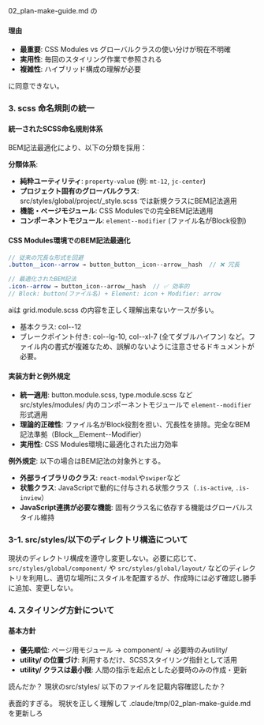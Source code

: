 02_plan-make-guide.md の
#### 理由
- **最重要**: CSS Modules vs グローバルクラスの使い分けが現在不明確
- **実用性**: 毎回のスタイリング作業で参照される
- **複雑性**: ハイブリッド構成の理解が必要

に同意できない。


### 3. scss 命名規則の統一

#### 統一されたSCSS命名規則体系
BEM記法最適化により、以下の分類を採用：

**分類体系**:
- **純粋ユーティリティ**: `property-value` (例: `mt-12`, `jc-center`)
- **プロジェクト固有のグローバルクラス**: src/styles/global/project/_style.scss では新規クラスにBEM記法適用
- **機能・ページモジュール**: CSS Modulesでの完全BEM記法適用
- **コンポーネントモジュール**: `element--modifier` (ファイル名がBlock役割)

#### CSS Modules環境でのBEM記法最適化
```scss
// 従来の冗長な形式を回避
.button__icon--arrow → button_button__icon--arrow__hash  // ❌ 冗長

// 最適化されたBEM記法
.icon--arrow → button_icon--arrow__hash  // ✅ 効率的
// Block: button(ファイル名) + Element: icon + Modifier: arrow
```

aiは grid.module.scss の内容を正しく理解出来ないケースが多い。

- 基本クラス: col--12
- ブレークポイント付き: col--lg-10, col--xl-7
(全てダブルハイフン)
など。ファイル内の書式が複雑なため、誤解のないように注意させるドキュメントが必要。


#### 実装方針と例外規定
- **統一適用**: button.module.scss, type.module.scss などsrc/styles/modules/ 内のコンポーネントモジュールで `element--modifier` 形式適用
- **理論的正確性**: ファイル名がBlock役割を担い、冗長性を排除。完全なBEM記法準拠（Block__Element--Modifier）
- **実用性**: CSS Modules環境に最適化された出力効率

**例外規定**: 以下の場合はBEM記法の対象外とする。
- **外部ライブラリのクラス**: `react-modal`や`swiper`など
- **状態クラス**: JavaScriptで動的に付与される状態クラス（`.is-active`, `.is-inview`）
- **JavaScript連携が必要な機能**: 固有クラス名に依存する機能はグローバルスタイル維持

### 3-1. src/styles/以下のディレクトリ構造について
現状のディレクトリ構成を遵守し変更しない。必要に応じて、`src/styles/global/component/` や `src/styles/global/layout/` などのディレクトリを利用し、適切な場所にスタイルを配置するが、作成時には必ず確認し勝手に追加、変更しない。


### 4. スタイリング方針について

#### 基本方針
- **優先順位**: ページ用モジュール → component/ → 必要時のみutility/
- **utility/ の位置づけ**: 利用するだけ、SCSSスタイリング指針として活用
- **utility/ クラスは最小限**: 人間の指示を起点とした必要時のみの作成・更新

読んだか？
現状のsrc/styles/ 以下のファイルを記載内容確認したか？

表面的すぎる。
現状を正しく理解して .claude/tmp/02_plan-make-guide.md を更新しろ